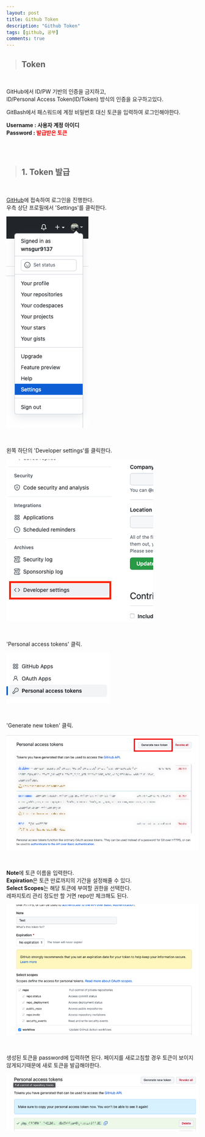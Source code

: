 ```yaml
---
layout: post
title: Github Token
description: "Github Token"
tags: [github, 공부]
comments: true
---
```


> ## **Token**

<br>

GitHub에서 ID/PW 기반의 인증을 금지하고,  
ID/Personal Access Token(ID/Token) 방식의 인증을 요구하고있다.  

GitBash에서 패스워드에 계정 비밀번호 대신 토큰을 입력하여 로그인해야한다.  

**Username : 사용자 계정 아이디**  
**Password : <span style='color : red'>발급받은 토큰</span>**

<br>
<br>

> ## **1. Token 발급**

<br>

[GitHub](https://github.com)에 접속하여 로그인을 진행한다.  
우측 상단 프로필에서 'Settings'를 클릭한다.

![settings](/images/gitToken/settings.png)  

<br>

왼쪽 하단의 'Developer settings'를 클릭한다.

![DevSet](/images/gitToken/devset.png)  

<br>

'Personal access tokens' 클릭.

![perToken](/images/gitToken/pertoken.png)  

<br>

'Generate new token' 클릭.

![genToken](/images/gitToken/gentoken.png)  

<br>

**Note**에 토큰 이름을 입력한다.  
**Expiration**은 토큰 만료까지의 기간을 설정해줄 수 있다.  
**Select Scopes**는 해당 토큰에 부여할 권한을 선택한다.  
레파지토리 관리 정도만 할 거면 repo만 체크해도 된다.  

![newToken](/images/gitToken/newtoken.png)  

<br>

생성된 토큰을 password에 입력하면 된다.
페이지를 새로고침할 경우 토큰이 보이지 않게되기때문에 새로 토큰을 발급해야한다.  

![success](/images/gitToken/success.png)  

